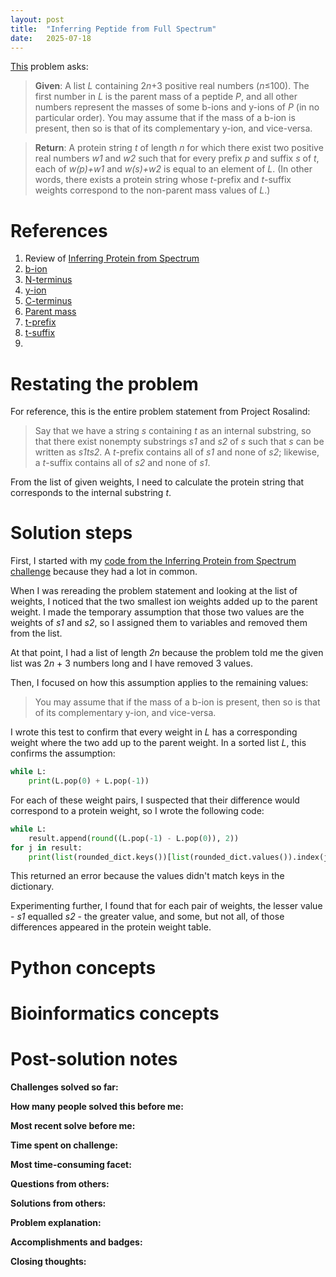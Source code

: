 ```yaml
---
layout: post
title:  "Inferring Peptide from Full Spectrum"
date:   2025-07-18
---
```


[This](https://rosalind.info/problems/full/) problem asks:

> **Given**: A list _L_ containing 2*n*+3 positive real numbers (_n_≤100). The first number in _L_ is the parent mass of a peptide _P_, and all other numbers represent the masses of some b-ions and y-ions of _P_ (in no particular order). You may assume that if the mass of a b-ion is present, then so is that of its complementary y-ion, and vice-versa.

> **Return**: A protein string _t_ of length _n_ for which there exist two positive real numbers _w1_ and _w2_ such that for every prefix _p_ and suffix _s_ of _t_, each of _w(p)+w1_ and _w(s)+w2_ is equal to an element of _L_. (In other words, there exists a protein string whose _t_-prefix and _t_-suffix weights correspond to the non-parent mass values of _L_.)

<!--break-->

# References
1. Review of [Inferring Protein from Spectrum](https://rosalind.info/problems/spec/)
2. [b-ion](https://rosalind.info/glossary/b-ion/)
3. [N-terminus](https://rosalind.info/glossary/n-terminus/)
4. [y-ion](https://rosalind.info/glossary/y-ion/)
5. [C-terminus](https://rosalind.info/glossary/c-terminus/)
6. [Parent mass](https://rosalind.info/glossary/parent-mass/)
7. [t-prefix](https://rosalind.info/glossary/t-prefix/)
8. [t-suffix](https://rosalind.info/glossary/t-suffix/)
9. 

# Restating the problem
For reference, this is the entire problem statement from Project Rosalind:

> Say that we have a string _s_ containing _t_ as an internal substring, so that there exist nonempty substrings _s1_ and _s2_ of _s_ such that _s_ can be written as _s1ts2_. A _t_-prefix contains all of _s1_ and none of _s2_; likewise, a _t_-suffix contains all of _s2_ and none of _s1_.

From the list of given weights, I need to calculate the protein string that corresponds to the internal substring _t_.

# Solution steps
First, I started with my [code from the Inferring Protein from Spectrum challenge](https://github.com/rmbryan71/rosalind/blob/main/solution-code/spec.py) because they had a lot in common.

When I was rereading the problem statement and looking at the list of weights, I noticed that the two smallest ion weights added up to the parent weight. I made the temporary assumption that those two values are the weights of _s1_ and _s2_, so I assigned them to variables and removed them from the list.

At that point, I had a list of length _2n_ because the problem told me the given list was 2*n* + 3 numbers long and I have removed 3 values.

Then, I focused on how this assumption applies to the remaining values:

> You may assume that if the mass of a b-ion is present, then so is that of its complementary y-ion, and vice-versa.

I wrote this test to confirm that every weight in _L_ has a corresponding weight where the two add up to the parent weight. In a sorted list _L_, this confirms the assumption:
```python
while L:
    print(L.pop(0) + L.pop(-1))
```

For each of these weight pairs, I suspected that their difference would correspond to a protein weight, so I wrote the following code:

```python
while L:
    result.append(round((L.pop(-1) - L.pop(0)), 2))
for j in result:
    print(list(rounded_dict.keys())[list(rounded_dict.values()).index(j)], end='')
```

This returned an error because the values didn't match keys in the dictionary.

Experimenting further, I found that for each pair of weights, the lesser value - _s1_ equalled _s2_ - the greater value, and some, but not all, of those differences appeared in the protein weight table.



# Python concepts

# Bioinformatics concepts

# Post-solution notes
**Challenges solved so far:** 

**How many people solved this before me:** 

**Most recent solve before me:** 

**Time spent on challenge:** 

**Most time-consuming facet:** 

**Questions from others:** 

**Solutions from others:**

**Problem explanation:** 

**Accomplishments and badges:** 

**Closing thoughts:** 